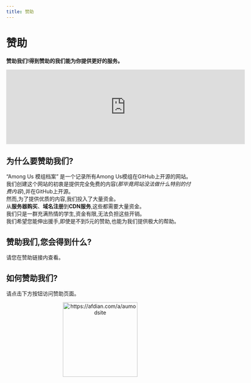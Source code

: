 ```yaml
---
title: 赞助
---
```

# 赞助
**赞助我们!得到赞助的我们能为你提供更好的服务。**

<iframe src="https://afdian.com/leaflet?slug=aumodsite" width="640" scrolling="no" height="200" frameborder="0"></iframe>

<script setup>
import { VPTeamMembers } from 'vitepress/theme'

const members = [
  {
    avatar: '/Image/Slok7565.png',
    name: 'Slok7565',
    title: '赞助了QingFeng 100元',
  },
  {
    avatar: 'https://pic1.afdiancdn.com/default/avatar/avatar-purple.png',
    name: '爱发电用户_29fa4',
    title: '赞助了QingFeng 5元',
  }
]
</script>

<VPTeamMembers size="small" :members="members" />

## 为什么要赞助我们?
“Among Us 模组档案” 是一个记录所有Among Us模组在GitHub上开源的网站。<br>
我们创建这个网站的初衷是提供完全免费的内容(*那毕竟网站没法做什么特别的付费内容*),并在GitHub上开源。<br>
然而,为了提供优质的内容,我们投入了大量资金。<br>
从**服务器购买**、**域名注册**到**CDN服务**,这些都需要大量资金。<br>
我们只是一群充满热情的学生,资金有限,无法负担这些开销。<br>
我们希望您能伸出援手,即使是不到5元的赞助,也能为我们提供极大的帮助。
## 赞助我们,您会得到什么?
请您在赞助链接内查看。
## 如何赞助我们?
请点击下方按钮访问赞助页面。

<div align="center">
<a href="https://afdian.com/a/aumodsite" target="_blank"><img width="200" src="https://pic1.afdiancdn.com/static/img/welcome/button-sponsorme.png" alt="https://afdian.com/a/aumodsite"></a>
</div>
